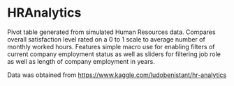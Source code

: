 # HRAnalytics
Pivot table generated from simulated Human Resources data.
Compares overall satisfaction level rated on a 0 to 1 scale to average number of monthly worked hours.
Features simple macro use for enabling filters of current company employment status as well as sliders for filtering job role as well as length of company employment in years.

Data was obtained from https://www.kaggle.com/ludobenistant/hr-analytics
